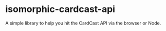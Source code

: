 # isomorphic-cardcast-api

A simple library to help you hit the CardCast API via the browser or Node.
